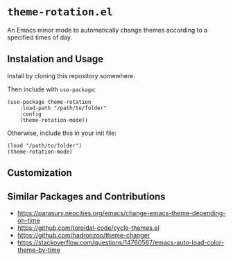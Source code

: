 # `theme-rotation.el`
An Emacs minor mode to automatically change themes according to a specified times of day. 

## Instalation and Usage
Install by cloning this repository somewhere.

Then include with `use-package`:

    (use-package theme-rotation
        :load-path "/path/to/folder"
        :config 
        (theme-rotation-mode))

Otherwise, include this in your init file:

    (load "/path/to/folder")
    (theme-rotation-mode)

## Customization


## Similar Packages and Contributions
- https://parasurv.neocities.org/emacs/change-emacs-theme-depending-on-time
- https://github.com/toroidal-code/cycle-themes.el
- https://github.com/hadronzoo/theme-changer
- https://stackoverflow.com/questions/14760567/emacs-auto-load-color-theme-by-time